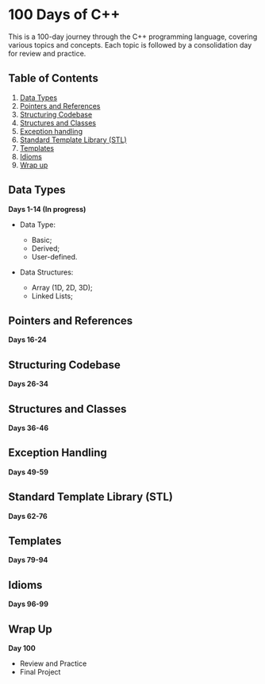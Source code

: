 # 100 Days of C++

This is a 100-day journey through the C++ programming language, covering various topics and concepts. Each topic is followed by a consolidation day for review and practice.

## Table of Contents

1. [Data Types](#data-types)
2. [Pointers and References](#pointers-and-references)
3. [Structuring Codebase](#structuring-codebase)
4. [Structures and Classes](#structures-and-classes)
5. [Exception handling](#exception-handling)
6. [Standard Template Library (STL)](#standard-template-library-stl)
7. [Templates](#templates)
8. [Idioms](#idioms)
9. [Wrap up](#wrap-up)

## Data Types

**Days 1-14 (In progress)**

- Data Type:
  - Basic;
  - Derived;
  - User-defined.
    
- Data Structures:
  - Array (1D, 2D, 3D);
  - Linked Lists;

## Pointers and References

**Days 16-24**

## Structuring Codebase

**Days 26-34**

## Structures and Classes

**Days 36-46**

## Exception Handling

**Days 49-59**

## Standard Template Library (STL)

**Days 62-76**

## Templates

**Days 79-94**

## Idioms

**Days 96-99**

## Wrap Up

**Day 100**

- Review and Practice
- Final Project
